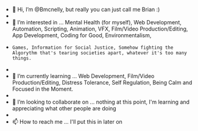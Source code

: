 - 👋 Hi, I’m @Bmcnelly, but really you can just call me Brian :)
- 
- 👀 I’m interested in ... Mental Health (for myself), Web Development, Automation, Scripting, Animation, VFX, Film/Video Production/Editing, App Development, Coding for Good, Environmentalism, 
-     Games, Information for Social Justice, Somehow fighting the Algorythm that's tearing societies apart, whatever it's too many things.
- 
- 🌱 I’m currently learning ... Web Development, Film/Video Production/Editing, Distress Tolerance, Self Regulation, Being Calm and Focused in the Moment. 
- 
- 💞️ I’m looking to collaborate on ... nothing at this point, I'm learning and appreciating what other people are doing
- 
- 📫 How to reach me ... I'll put this in later on

<!---
Bmcnelly/Bmcnelly is a ✨ special ✨ repository because its `README.md` (this file) appears on your GitHub profile.
You can click the Preview link to take a look at your changes.
--->
